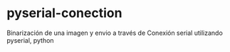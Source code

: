 pyserial-conection
==================

Binarización de una imagen y envio a través de Conexión serial utilizando pyserial, python